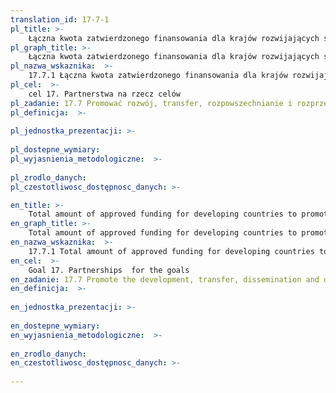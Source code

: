 ```yaml
---
translation_id: 17-7-1
pl_title: >-
    Łączna kwota zatwierdzonego finansowania dla krajów rozwijających się w celu wspierania rozwoju, przekazywania, rozpowszechniania i dyfuzji technologii przyjaznych dla środowiska
pl_graph_title: >-
    Łączna kwota zatwierdzonego finansowania dla krajów rozwijających się w celu wspierania rozwoju, przekazywania, rozpowszechniania i dyfuzji technologii przyjaznych dla środowiska
pl_nazwa_wskaznika:  >-
    17.7.1 Łączna kwota zatwierdzonego finansowania dla krajów rozwijających się w celu wspierania rozwoju, przekazywania, rozpowszechniania i dyfuzji technologii przyjaznych dla środowiska
pl_cel:  >-
    cel 17. Partnerstwa na rzecz celów
pl_zadanie: 17.7 Promować rozwój, transfer, rozpowszechnianie i rozprzestrzenianie technologii przyjaznych środowisku w państwach rozwijających się na korzystnych i preferencyjnych warunkach, w oparciu o wspólne uzgodnienia.
pl_definicja:  >-
    
pl_jednostka_prezentacji: >-
    
pl_dostepne_wymiary: 
pl_wyjasnienia_metodologiczne:  >-
    
pl_zrodlo_danych: 
pl_czestotliwosc_dostępnosc_danych: >-

en_title: >-
    Total amount of approved funding for developing countries to promote the development, transfer, dissemination and diffusion of environmentally sound technologies
en_graph_title: >-
    Total amount of approved funding for developing countries to promote the development, transfer, dissemination and diffusion of environmentally sound technologies
en_nazwa_wskaznika:  >-
    17.7.1 Total amount of approved funding for developing countries to promote the development, transfer, dissemination and diffusion of environmentally sound technologies
en_cel:  >-
    Goal 17. Partnerships  for the goals
en_zadanie: 17.7 Promote the development, transfer, dissemination and diffusion of environmentally sound technologies to developing countries on favourable terms, including on concessional and preferential terms, as mutually agreed
en_definicja:  >-
    
en_jednostka_prezentacji: >-
    
en_dostepne_wymiary: 
en_wyjasnienia_metodologiczne:  >-
    
en_zrodlo_danych: 
en_czestotliwosc_dostępnosc_danych: >-
    
---
```

